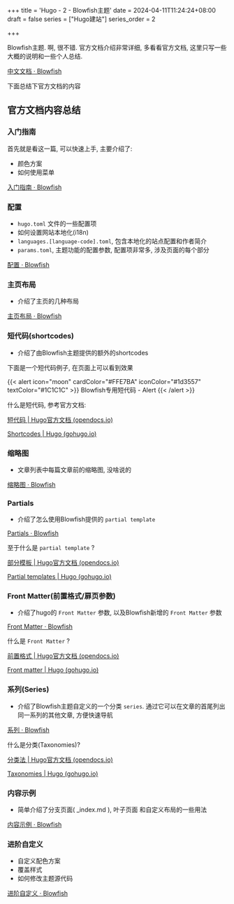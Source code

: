 +++
title = 'Hugo - 2 - Blowfish主题'
date = 2024-04-11T11:24:24+08:00
draft = false
series = ["Hugo建站"]
series_order = 2

+++



Blowfish主题. 啊, 很不错. 官方文档介绍非常详细, 多看看官方文档, 这里只写一些大概的说明和一些个人总结.

[中文文档 · Blowfish](https://blowfish.page/zh-cn/docs/)



下面总结下官方文档的内容

## 官方文档内容总结

### 入门指南

首先就是看这一篇, 可以快速上手, 主要介绍了:

* 颜色方案
* 如何使用菜单

[入门指南 · Blowfish](https://blowfish.page/zh-cn/docs/getting-started/)



### 配置

*  `hugo.toml` 文件的一些配置项
* 如何设置网站本地化(i18n)
* `languages.[language-code].toml`, 包含本地化的站点配置和作者简介
* `params.toml`, 主题功能的配置参数, 配置项非常多, 涉及页面的每个部分

[配置 · Blowfish](https://blowfish.page/zh-cn/docs/configuration/)



### 主页布局

* 介绍了主页的几种布局

[主页布局 · Blowfish](https://blowfish.page/zh-cn/docs/homepage-layout/)



### 短代码(shortcodes)

* 介绍了由Blowfish主题提供的额外的shortcodes

下面是一个短代码例子, 在页面上可以看到效果

{{< alert icon="moon" cardColor="\#FFE7BA" iconColor="#1d3557" textColor="#1C1C1C" >}}
Blowfish专用短代码 - Alert
{{< /alert >}}



什么是短代码, 参考官方文档:

[短代码 | Hugo官方文档 (opendocs.io)](https://hugo.opendocs.io/content-management/shortcodes/)

[Shortcodes | Hugo (gohugo.io)](https://gohugo.io/content-management/shortcodes/)



### 缩略图

* 文章列表中每篇文章前的缩略图, 没啥说的

[缩略图 · Blowfish](https://blowfish.page/zh-cn/docs/thumbnails/)



### Partials

* 介绍了怎么使用Blowfish提供的 `partial template`

[Partials · Blowfish](https://blowfish.page/zh-cn/docs/partials/)



至于什么是 `partial template` ?

[部分模板 | Hugo官方文档 (opendocs.io)](https://hugo.opendocs.io/templates/partials/)

[Partial templates | Hugo (gohugo.io)](https://gohugo.io/templates/partials/)



### Front Matter(前置格式/扉页参数)

* 介绍了hugo的 `Front Matter` 参数, 以及Blowfish新增的 `Front Matter` 参数

[Front Matter · Blowfish](https://blowfish.page/zh-cn/docs/front-matter/)



什么是 `Front Matter` ?

[前置格式 | Hugo官方文档 (opendocs.io)](https://hugo.opendocs.io/content-management/front-matter/)

[Front matter | Hugo (gohugo.io)](https://gohugo.io/content-management/front-matter/)



### 系列(Series)

* 介绍了Blowfish主题自定义的一个分类 `series`. 通过它可以在文章的首尾列出同一系列的其他文章, 方便快速导航

[系列 · Blowfish](https://blowfish.page/zh-cn/docs/series/)



什么是分类(Taxonomies)?

[分类法 | Hugo官方文档 (opendocs.io)](https://hugo.opendocs.io/content-management/taxonomies/)

[Taxonomies | Hugo (gohugo.io)](https://gohugo.io/content-management/taxonomies/)



### 内容示例

* 简单介绍了分支页面( _index.md ), 叶子页面 和自定义布局的一些用法

[内容示例 · Blowfish](https://blowfish.page/zh-cn/docs/content-examples/)



### 进阶自定义

* 自定义配色方案
* 覆盖样式
* 如何修改主题源代码

[进阶自定义 · Blowfish](https://blowfish.page/zh-cn/docs/advanced-customisation/)
